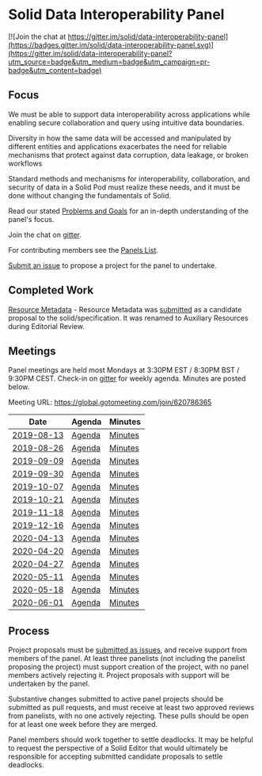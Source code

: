 # Solid Data Interoperability Panel

[![Join the chat at https://gitter.im/solid/data-interoperability-panel](https://badges.gitter.im/solid/data-interoperability-panel.svg)](https://gitter.im/solid/data-interoperability-panel?utm_source=badge&utm_medium=badge&utm_campaign=pr-badge&utm_content=badge)

## Focus

We must be able to support data interoperability across applications while enabling secure collaboration and query using intuitive data boundaries.

Diversity in how the same data will be accessed and manipulated by different entities and applications exacerbates the need for reliable mechanisms that protect against data corruption, data leakage, or broken workflows

Standard methods and mechanisms for interoperability, collaboration, and security of data in a Solid Pod must realize these needs, and it must be done without changing the fundamentals of Solid.

Read our stated [Problems and Goals](problems-and-goals.md) for an in-depth understanding of the panel's focus.

Join the chat on [gitter](https://gitter.im/solid/data-interoperability-panel).

For contributing members see the
[Panels List](https://github.com/solid/process/blob/master/panels.md#data-interoperability).

[Submit an issue](https://github.com/solid/data-interoperability-panel/issues/new)
to propose a project for the panel to undertake.


## Completed Work

[Resource Metadata](https://github.com/solid/data-interoperability-panel/tree/master/archive/resource-metadata) - Resource Metadata was [submitted](solid/specification#156) as a candidate proposal to the solid/specification. It was renamed to Auxiliary Resources during Editorial Review.

## Meetings

Panel meetings are held most Mondays at 3:30PM EST / 8:30PM BST / 9:30PM CEST. Check-in on [gitter](https://gitter.im/solid/data-interoperability-panel) for weekly agenda. Minutes are posted below.

Meeting URL: https://global.gotomeeting.com/join/620786365  

| Date | Agenda | Minutes |
| ---- | ------ | ------- |
| [2019-08-13](https://github.com/solid/data-interoperability-panel/blob/master/meetings/1-20190813.md) | [Agenda](https://github.com/solid/data-interoperability-panel/blob/master/meetings/1-20190813.md#agenda) | [Minutes](https://github.com/solid/data-interoperability-panel/blob/master/meetings/1-20190813.md#minutes) |
| [2019-08-26](https://github.com/solid/data-interoperability-panel/blob/master/meetings/2-20190826.md) | [Agenda](https://github.com/solid/data-interoperability-panel/blob/master/meetings/2-20190826.md#agenda) | [Minutes](https://github.com/solid/data-interoperability-panel/blob/master/meetings/2-20190826.md#minutes) |
| [2019-09-09](https://github.com/solid/data-interoperability-panel/blob/master/meetings/3-20190909.md) | [Agenda](https://github.com/solid/data-interoperability-panel/blob/master/meetings/3-20190909.md#agenda) | [Minutes](https://github.com/solid/data-interoperability-panel/blob/master/meetings/3-20190909.md#minutes) |
| [2019-09-30](https://github.com/solid/data-interoperability-panel/blob/master/meetings/4-20190930.md) | [Agenda](https://github.com/solid/data-interoperability-panel/blob/master/meetings/4-20190930.md#agenda) | [Minutes](https://github.com/solid/data-interoperability-panel/blob/master/meetings/4-20190930.md#minutes) |
| [2019-10-07](https://github.com/solid/data-interoperability-panel/blob/master/meetings/5-20191007.md) | [Agenda](https://github.com/solid/data-interoperability-panel/blob/master/meetings/5-20191007.md#agenda) | [Minutes](https://github.com/solid/data-interoperability-panel/blob/master/meetings/5-20191007.md#minutes) |
| [2019-10-21](https://github.com/solid/data-interoperability-panel/blob/master/meetings/6-20191021.md) | [Agenda](https://github.com/solid/data-interoperability-panel/blob/master/meetings/6-20191021.md#agenda) | [Minutes](https://github.com/solid/data-interoperability-panel/blob/master/meetings/6-20191021.md#minutes) |
| [2019-11-18](https://github.com/solid/data-interoperability-panel/blob/master/meetings/7-20191118.md) | [Agenda](https://github.com/solid/data-interoperability-panel/blob/master/meetings/7-20191118.md#agenda) | [Minutes](https://github.com/solid/data-interoperability-panel/blob/master/meetings/7-20191118.md#minutes) |
| [2019-12-16](https://github.com/solid/data-interoperability-panel/blob/master/meetings/8-20191216.md) | [Agenda](https://github.com/solid/data-interoperability-panel/blob/master/meetings/8-20191216.md#agenda) | [Minutes](https://github.com/solid/data-interoperability-panel/blob/master/meetings/8-20191216.md#minutes) |
| [2020-04-13](https://github.com/solid/data-interoperability-panel/blob/master/meetings/11-20200413.md) | [Agenda](https://github.com/solid/data-interoperability-panel/blob/master/meetings/11-20200413.md#agenda) | [Minutes](https://github.com/solid/data-interoperability-panel/blob/master/meetings/11-20200413.md#minutes) |
| [2020-04-20](https://github.com/solid/data-interoperability-panel/blob/master/meetings/12-20200420.md) | [Agenda](https://github.com/solid/data-interoperability-panel/blob/master/meetings/12-20200420.md#agenda) | [Minutes](https://github.com/solid/data-interoperability-panel/blob/master/meetings/12-20200420.md#minutes) |
| [2020-04-27](https://github.com/solid/data-interoperability-panel/blob/master/meetings/13-20200427.md) | [Agenda](https://github.com/solid/data-interoperability-panel/blob/master/meetings/13-20200427.md#agenda) | [Minutes](https://github.com/solid/data-interoperability-panel/blob/master/meetings/13-20200427.md#minutes) |
| [2020-05-11](https://github.com/solid/data-interoperability-panel/blob/master/meetings/14-20200511.md) | [Agenda](https://github.com/solid/data-interoperability-panel/blob/master/meetings/14-20200511.md#agenda) | [Minutes](https://github.com/solid/data-interoperability-panel/blob/master/meetings/14-20200511.md#minutes) |
| [2020-05-18](https://github.com/solid/data-interoperability-panel/blob/master/meetings/15-20200518.md) | [Agenda](https://github.com/solid/data-interoperability-panel/blob/master/meetings/15-20200518.md#agenda) | [Minutes](https://github.com/solid/data-interoperability-panel/blob/master/meetings/15-20200518.md#minutes) |
| [2020-06-01](https://github.com/solid/data-interoperability-panel/blob/master/meetings/16-20200601.md) | [Agenda](https://github.com/solid/data-interoperability-panel/blob/master/meetings/16-20200601.md#agenda) | [Minutes](https://github.com/solid/data-interoperability-panel/blob/master/meetings/16-20200601.md#minutes) |

## Process

Project proposals must be [submitted as issues](https://github.com/solid/data-interoperability-panel/issues/new), and receive support from members of the panel. At least three panelists (not including the panelist proposing the project) must support creation of the project, with no panel members actively rejecting it. Project proposals with support will be undertaken by the panel.

Substantive changes submitted to active panel projects should be submitted as pull requests, and must receive at least two approved reviews from panelists, with no one actively rejecting. These pulls should be open for at least one week before they are merged.

Panel members should work together to settle deadlocks. It may be helpful to request the perspective of a Solid Editor that would ultimately be responsible for accepting submitted candidate proposals to settle deadlocks.
